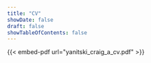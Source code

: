 ```yaml
---
title: "CV"
showDate: false
draft: false
showTableOfContents: false
---
```


{{< embed-pdf url="yanitski_craig_a_cv.pdf" >}}
